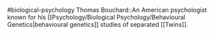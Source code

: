 #biological-psychology 
Thomas Bouchard::An American psychologist known for his [[Psychology/Biological Psychology/Behavioural Genetics|behavioural genetics]] studies of separated [[Twins]]. 